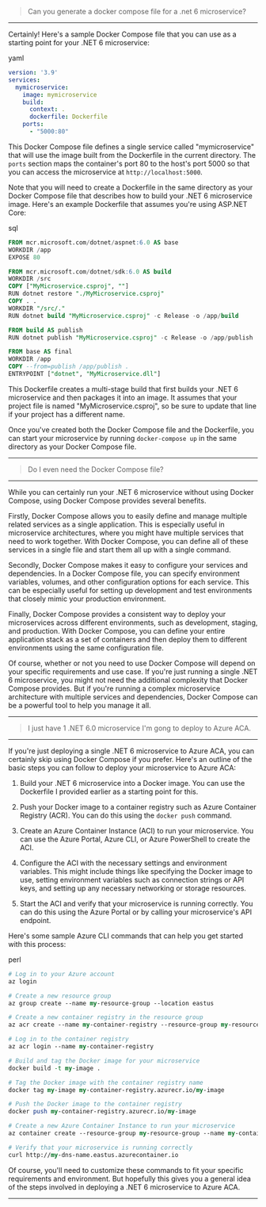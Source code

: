 > Can you generate a docker compose file for a .net 6 microservice?

---

Certainly! Here's a sample Docker Compose file that you can use as a starting point for your .NET 6 microservice:

yaml

```yaml
version: '3.9'
services:
  mymicroservice:
    image: mymicroservice
    build:
      context: .
      dockerfile: Dockerfile
    ports:
      - "5000:80"
```

This Docker Compose file defines a single service called "mymicroservice" that will use the image built from the Dockerfile in the current directory. The `ports` section maps the container's port 80 to the host's port 5000 so that you can access the microservice at `http://localhost:5000`.

Note that you will need to create a Dockerfile in the same directory as your Docker Compose file that describes how to build your .NET 6 microservice image. Here's an example Dockerfile that assumes you're using ASP.NET Core:

sql

```sql
FROM mcr.microsoft.com/dotnet/aspnet:6.0 AS base
WORKDIR /app
EXPOSE 80

FROM mcr.microsoft.com/dotnet/sdk:6.0 AS build
WORKDIR /src
COPY ["MyMicroservice.csproj", ""]
RUN dotnet restore "./MyMicroservice.csproj"
COPY . .
WORKDIR "/src/."
RUN dotnet build "MyMicroservice.csproj" -c Release -o /app/build

FROM build AS publish
RUN dotnet publish "MyMicroservice.csproj" -c Release -o /app/publish

FROM base AS final
WORKDIR /app
COPY --from=publish /app/publish .
ENTRYPOINT ["dotnet", "MyMicroservice.dll"]
```

This Dockerfile creates a multi-stage build that first builds your .NET 6 microservice and then packages it into an image. It assumes that your project file is named "MyMicroservice.csproj", so be sure to update that line if your project has a different name.

Once you've created both the Docker Compose file and the Dockerfile, you can start your microservice by running `docker-compose up` in the same directory as your Docker Compose file.

---

> Do I even need the Docker Compose file?

---

While you can certainly run your .NET 6 microservice without using Docker Compose, using Docker Compose provides several benefits.

Firstly, Docker Compose allows you to easily define and manage multiple related services as a single application. This is especially useful in microservice architectures, where you might have multiple services that need to work together. With Docker Compose, you can define all of these services in a single file and start them all up with a single command.

Secondly, Docker Compose makes it easy to configure your services and dependencies. In a Docker Compose file, you can specify environment variables, volumes, and other configuration options for each service. This can be especially useful for setting up development and test environments that closely mimic your production environment.

Finally, Docker Compose provides a consistent way to deploy your microservices across different environments, such as development, staging, and production. With Docker Compose, you can define your entire application stack as a set of containers and then deploy them to different environments using the same configuration file.

Of course, whether or not you need to use Docker Compose will depend on your specific requirements and use case. If you're just running a single .NET 6 microservice, you might not need the additional complexity that Docker Compose provides. But if you're running a complex microservice architecture with multiple services and dependencies, Docker Compose can be a powerful tool to help you manage it all.

---

> I just have 1 .NET 6.0 microservice I'm gong to deploy to Azure ACA.

---

If you're just deploying a single .NET 6 microservice to Azure ACA, you can certainly skip using Docker Compose if you prefer. Here's an outline of the basic steps you can follow to deploy your microservice to Azure ACA:

1.  Build your .NET 6 microservice into a Docker image. You can use the Dockerfile I provided earlier as a starting point for this.
    
2.  Push your Docker image to a container registry such as Azure Container Registry (ACR). You can do this using the `docker push` command.
    
3.  Create an Azure Container Instance (ACI) to run your microservice. You can use the Azure Portal, Azure CLI, or Azure PowerShell to create the ACI.
    
4.  Configure the ACI with the necessary settings and environment variables. This might include things like specifying the Docker image to use, setting environment variables such as connection strings or API keys, and setting up any necessary networking or storage resources.
    
5.  Start the ACI and verify that your microservice is running correctly. You can do this using the Azure Portal or by calling your microservice's API endpoint.
    

Here's some sample Azure CLI commands that can help you get started with this process:

perl

```perl
# Log in to your Azure account
az login

# Create a new resource group
az group create --name my-resource-group --location eastus

# Create a new container registry in the resource group
az acr create --name my-container-registry --resource-group my-resource-group --sku Standard --admin-enabled true

# Log in to the container registry
az acr login --name my-container-registry

# Build and tag the Docker image for your microservice
docker build -t my-image .

# Tag the Docker image with the container registry name
docker tag my-image my-container-registry.azurecr.io/my-image

# Push the Docker image to the container registry
docker push my-container-registry.azurecr.io/my-image

# Create a new Azure Container Instance to run your microservice
az container create --resource-group my-resource-group --name my-container-instance --image my-container-registry.azurecr.io/my-image --cpu 1 --memory 1 --dns-name-label my-dns-name --ports 80

# Verify that your microservice is running correctly
curl http://my-dns-name.eastus.azurecontainer.io
```

Of course, you'll need to customize these commands to fit your specific requirements and environment. But hopefully this gives you a general idea of the steps involved in deploying a .NET 6 microservice to Azure ACA.

---